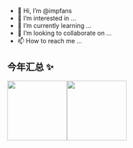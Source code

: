 - 👋 Hi, I’m @impfans
- 👀 I’m interested in ...
- 🌱 I’m currently learning ...
- 💞️ I’m looking to collaborate on ...
- 📫 How to reach me ...


## 今年汇总 ✨

<img align="" height="137px" src="https://github-readme-stats.vercel.app/api?username=impfans&hide_title=true&hide_border=true&show_icons=true&include_all_commits=true&line_height=21&bg_color=0,EC6C6C,FFD479,FFFC79,73FA79&theme=graywhite&locale=cn" /><img align="" height="137px" src="https://github-readme-stats.vercel.app/api/top-langs/?username=impfans&hide_title=true&hide_border=true&layout=compact&bg_color=0,73FA79,73FDFF,D783FF&theme=graywhite&locale=cn" />
